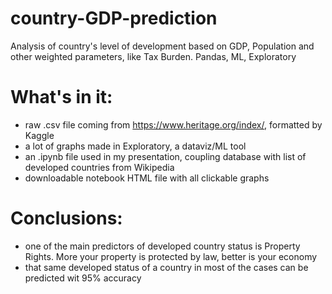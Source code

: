 # country-GDP-prediction

Analysis of country's level of development based on GDP, Population and other weighted parameters, like Tax Burden. Pandas, ML, Exploratory

# What's in it:
- raw .csv file coming from https://www.heritage.org/index/, formatted by Kaggle
- a lot of graphs made in Exploratory, a dataviz/ML tool
- an .ipynb file used in my presentation, coupling database with list of developed countries from Wikipedia
- downloadable notebook HTML file with all clickable graphs

# Conclusions:
- one of the main predictors of developed country status is Property Rights. More your property is protected by law, better is your economy  
- that same developed status of a country in most of the cases can be predicted wit 95% accuracy

